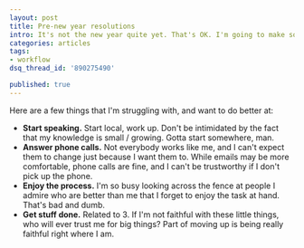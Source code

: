 ```yaml
---
layout: post
title: Pre-new year resolutions
intro: It's not the new year quite yet. That's OK. I'm going to make some resolutions early.
categories: articles
tags:
- workflow
dsq_thread_id: '890275490'

published: true
---
```



Here are a few things that I'm struggling with, and want to do better at:

* **Start speaking.** Start local, work up. Don't be intimidated by the fact that my knowledge is small / growing. Gotta start somewhere, man.
* **Answer phone calls.** Not everybody works like me, and I can't expect them to change just because I want them to. While emails may be more comfortable, phone calls are fine, and I can't be trustworthy if I don't pick up the phone.
* **Enjoy the process.** I'm so busy looking across the fence at people I admire who are better than me that I forget to enjoy the task at hand. That's bad and dumb.
* **Get stuff done.** Related to 3. If I'm not faithful with these little things, who will ever trust me for big things? Part of moving up is being really faithful right where I am.